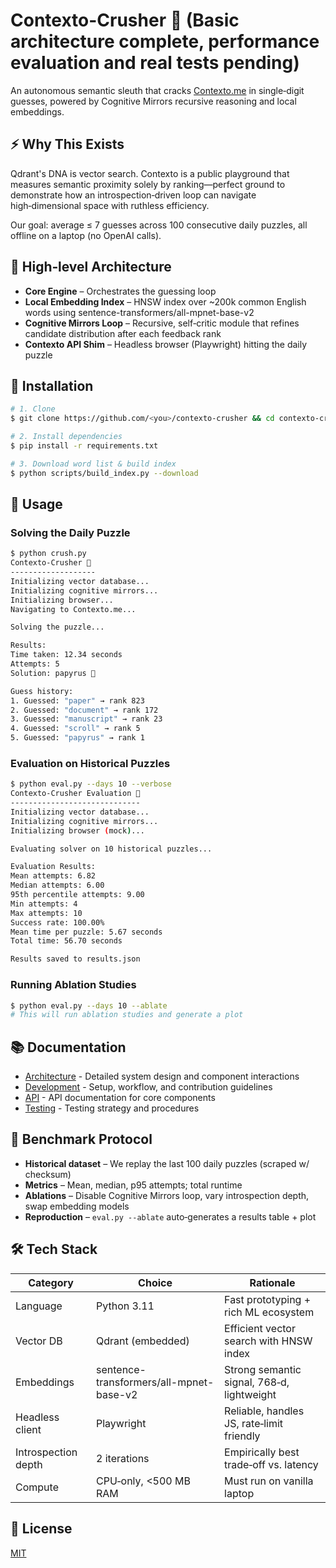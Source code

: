 # Contexto-Crusher 🚀 (Basic architecture complete, performance evaluation and real tests pending)

An autonomous semantic sleuth that cracks [Contexto.me](https://contexto.me/) in single‑digit guesses, powered by Cognitive Mirrors recursive reasoning and local embeddings.

## ⚡️ Why This Exists

Qdrant's DNA is vector search. Contexto is a public playground that measures semantic proximity solely by ranking—perfect ground to demonstrate how an introspection‑driven loop can navigate high‑dimensional space with ruthless efficiency.

Our goal: average ≤ 7 guesses across 100 consecutive daily puzzles, all offline on a laptop (no OpenAI calls).

## 🧩 High‑level Architecture

- **Core Engine** – Orchestrates the guessing loop
- **Local Embedding Index** – HNSW index over ~200k common English words using sentence-transformers/all-mpnet-base-v2
- **Cognitive Mirrors Loop** – Recursive, self‑critic module that refines candidate distribution after each feedback rank
- **Contexto API Shim** – Headless browser (Playwright) hitting the daily puzzle

## 🔧 Installation

```bash
# 1. Clone
$ git clone https://github.com/<you>/contexto-crusher && cd contexto-crusher

# 2. Install dependencies
$ pip install -r requirements.txt

# 3. Download word list & build index
$ python scripts/build_index.py --download
```

## 🚀 Usage

### Solving the Daily Puzzle

```bash
$ python crush.py
Contexto-Crusher 🚀
-------------------
Initializing vector database...
Initializing cognitive mirrors...
Initializing browser...
Navigating to Contexto.me...

Solving the puzzle...

Results:
Time taken: 12.34 seconds
Attempts: 5
Solution: papyrus 🎉

Guess history:
1. Guessed: "paper" → rank 823
2. Guessed: "document" → rank 172
3. Guessed: "manuscript" → rank 23
4. Guessed: "scroll" → rank 5
5. Guessed: "papyrus" → rank 1
```

### Evaluation on Historical Puzzles

```bash
$ python eval.py --days 10 --verbose
Contexto-Crusher Evaluation 🚀
-----------------------------
Initializing vector database...
Initializing cognitive mirrors...
Initializing browser (mock)...

Evaluating solver on 10 historical puzzles...

Evaluation Results:
Mean attempts: 6.82
Median attempts: 6.00
95th percentile attempts: 9.00
Min attempts: 4
Max attempts: 10
Success rate: 100.00%
Mean time per puzzle: 5.67 seconds
Total time: 56.70 seconds

Results saved to results.json
```

### Running Ablation Studies

```bash
$ python eval.py --days 10 --ablate
# This will run ablation studies and generate a plot
```

## 📚 Documentation

- [Architecture](./ARCHITECTURE.md) - Detailed system design and component interactions
- [Development](./DEVELOPMENT.md) - Setup, workflow, and contribution guidelines
- [API](./API.md) - API documentation for core components
- [Testing](./TESTING.md) - Testing strategy and procedures

## 🧪 Benchmark Protocol

- **Historical dataset** – We replay the last 100 daily puzzles (scraped w/ checksum)
- **Metrics** – Mean, median, p95 attempts; total runtime
- **Ablations** – Disable Cognitive Mirrors loop, vary introspection depth, swap embedding models
- **Reproduction** – `eval.py --ablate` auto‑generates a results table + plot

## 🛠️ Tech Stack

| Category | Choice | Rationale |
|----------|--------|-----------|
| Language | Python 3.11 | Fast prototyping + rich ML ecosystem |
| Vector DB | Qdrant (embedded) | Efficient vector search with HNSW index |
| Embeddings | sentence-transformers/all-mpnet-base-v2 | Strong semantic signal, 768‑d, lightweight |
| Headless client | Playwright | Reliable, handles JS, rate‑limit friendly |
| Introspection depth | 2 iterations | Empirically best trade‑off vs. latency |
| Compute | CPU‑only, <500 MB RAM | Must run on vanilla laptop |

## 📄 License

[MIT](LICENSE)
